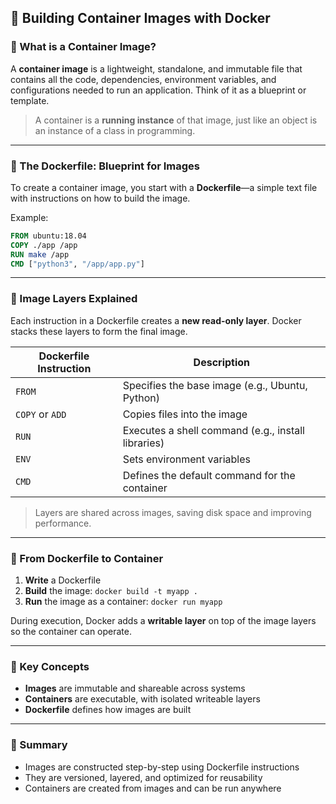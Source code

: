 ## 🔗 Building Container Images with Docker

### 🔗 What is a Container Image?

A **container image** is a lightweight, standalone, and immutable file that contains all the code, dependencies, environment variables, and configurations needed to run an application. Think of it as a blueprint or template.

> A container is a **running instance** of that image, just like an object is an instance of a class in programming.

---

### 🔗 The Dockerfile: Blueprint for Images

To create a container image, you start with a **Dockerfile**—a simple text file with instructions on how to build the image.

Example:

```Dockerfile
FROM ubuntu:18.04
COPY ./app /app
RUN make /app
CMD ["python3", "/app/app.py"]
```

---

### 🔗 Image Layers Explained

Each instruction in a Dockerfile creates a **new read-only layer**. Docker stacks these layers to form the final image.

| Dockerfile Instruction | Description                                        |
| ---------------------- | -------------------------------------------------- |
| `FROM`                 | Specifies the base image (e.g., Ubuntu, Python)    |
| `COPY` or `ADD`        | Copies files into the image                        |
| `RUN`                  | Executes a shell command (e.g., install libraries) |
| `ENV`                  | Sets environment variables                         |
| `CMD`                  | Defines the default command for the container      |

> Layers are shared across images, saving disk space and improving performance.

---

### 🔗 From Dockerfile to Container

1. **Write** a Dockerfile
2. **Build** the image: `docker build -t myapp .`
3. **Run** the image as a container: `docker run myapp`

During execution, Docker adds a **writable layer** on top of the image layers so the container can operate.

---

### 🔗 Key Concepts

* **Images** are immutable and shareable across systems
* **Containers** are executable, with isolated writeable layers
* **Dockerfile** defines how images are built

---

### 🔗 Summary

* Images are constructed step-by-step using Dockerfile instructions
* They are versioned, layered, and optimized for reusability
* Containers are created from images and can be run anywhere


